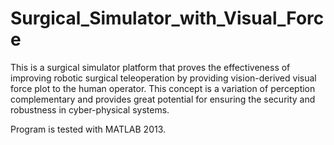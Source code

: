 # Surgical_Simulator_with_Visual_Force
This is a surgical simulator platform that proves the effectiveness of improving robotic surgical teleoperation by providing vision-derived visual force plot to the human operator. This concept is a variation of perception complementary and provides great potential for ensuring the security and robustness in cyber-physical systems.

Program is tested with MATLAB 2013.

